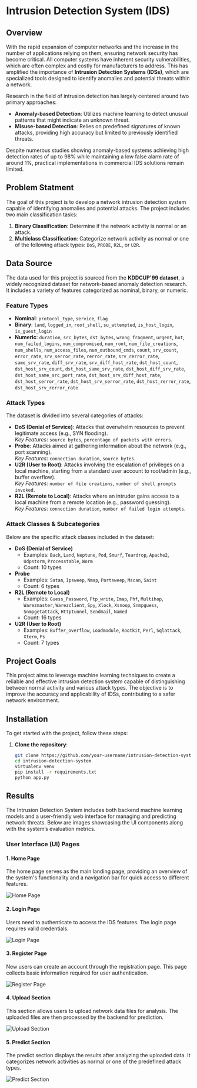 # Intrusion Detection System (IDS)

## Overview

With the rapid expansion of computer networks and the increase in the number of applications relying on them, ensuring network security has become critical. All computer systems have inherent security vulnerabilities, which are often complex and costly for manufacturers to address. This has amplified the importance of **Intrusion Detection Systems (IDSs)**, which are specialized tools designed to identify anomalies and potential threats within a network.

Research in the field of intrusion detection has largely centered around two primary approaches:

- **Anomaly-based Detection**: Utilizes machine learning to detect unusual patterns that might indicate an unknown threat.
- **Misuse-based Detection**: Relies on predefined signatures of known attacks, providing high accuracy but limited to previously identified threats.

Despite numerous studies showing anomaly-based systems achieving high detection rates of up to 98% while maintaining a low false alarm rate of around 1%, practical implementations in commercial IDS solutions remain limited.

## Problem Statment

The goal of this project is to develop a network intrusion detection system capable of identifying anomalies and potential attacks. The project includes two main classification tasks:

1. **Binary Classification**: Determine if the network activity is normal or an attack.
2. **Multiclass Classification**: Categorize network activity as normal or one of the following attack types: `DoS`, `PROBE`, `R2L`, or `U2R`.

## Data Source

The data used for this project is sourced from the **KDDCUP'99 dataset**, a widely recognized dataset for network-based anomaly detection research. It includes a variety of features categorized as nominal, binary, or numeric.

### Feature Types

- **Nominal**: `protocol_type`, `service`, `flag`
- **Binary**: `land`, `logged_in`, `root_shell`, `su_attempted`, `is_host_login`, `is_guest_login`
- **Numeric**: `duration`, `src_bytes`, `dst_bytes`, `wrong_fragment`, `urgent`, `hot`, `num_failed_logins`, `num_compromised`, `num_root`, `num_file_creations`, `num_shells`, `num_access_files`, `num_outbound_cmds`, `count`, `srv_count`, `error_rate`, `srv_serror_rate`, `rerror_rate`, `srv_rerror_rate`, `same_srv_rate`, `diff_srv_rate`, `srv_diff_host_rate`, `dst_host_count`, `dst_host_srv_count`, `dst_host_same_srv_rate`, `dst_host_diff_srv_rate`, `dst_host_same_src_port_rate`, `dst_host_srv_diff_host_rate`, `dst_host_serror_rate`, `dst_host_srv_serror_rate`, `dst_host_rerror_rate`, `dst_host_srv_rerror_rate`

### Attack Types

The dataset is divided into several categories of attacks:

- **DoS (Denial of Service)**: Attacks that overwhelm resources to prevent legitimate access (e.g., SYN flooding).  
  *Key Features*: `source bytes`, `percentage of packets with errors`.
- **Probe**: Attacks aimed at gathering information about the network (e.g., port scanning).  
  *Key Features*: `connection duration`, `source bytes`.
- **U2R (User to Root)**: Attacks involving the escalation of privileges on a local machine, starting from a standard user account to root/admin (e.g., buffer overflow).  
  *Key Features*: `number of file creations`, `number of shell prompts invoked`.
- **R2L (Remote to Local)**: Attacks where an intruder gains access to a local machine from a remote location (e.g., password guessing).  
  *Key Features*: `connection duration`, `number of failed login attempts`.

### Attack Classes & Subcategories

Below are the specific attack classes included in the dataset:

- **DoS (Denial of Service)**
  - Examples: `Back`, `Land`, `Neptune`, `Pod`, `Smurf`, `Teardrop`, `Apache2`, `Udpstorm`, `Processtable`, `Worm`
  - Count: 10 types
- **Probe**
  - Examples: `Satan`, `Ipsweep`, `Nmap`, `Portsweep`, `Mscan`, `Saint`
  - Count: 6 types
- **R2L (Remote to Local)**
  - Examples: `Guess_Password`, `Ftp_write`, `Imap`, `Phf`, `Multihop`, `Warezmaster`, `Warezclient`, `Spy`, `Xlock`, `Xsnoop`, `Snmpguess`, `Snmpgetattack`, `Httptunnel`, `Sendmail`, `Named`
  - Count: 16 types
- **U2R (User to Root)**
  - Examples: `Buffer_overflow`, `Loadmodule`, `Rootkit`, `Perl`, `Sqlattack`, `Xterm`, `Ps`
  - Count: 7 types

## Project Goals

This project aims to leverage machine learning techniques to create a reliable and effective intrusion detection system capable of distinguishing between normal activity and various attack types. The objective is to improve the accuracy and applicability of IDSs, contributing to a safer network environment.

## Installation

To get started with the project, follow these steps:

1. **Clone the repository**:
   
   ```bash
   git clone https://github.com/your-username/intrusion-detection-system.git
   cd intrusion-detection-system
   virtualenv venv
   pip install -r requirements.txt
   python app.py


## Results

The Intrusion Detection System includes both backend machine learning models and a user-friendly web interface for managing and predicting network threats. Below are images showcasing the UI components along with the system’s evaluation metrics.

### User Interface (UI) Pages

#### 1. Home Page

The home page serves as the main landing page, providing an overview of the system's functionality and a navigation bar for quick access to different features.

![Home Page](static/Results/home_page.jpg)

#### 2. Login Page

Users need to authenticate to access the IDS features. The login page requires valid credentials.

![Login Page](static/Results/login_page.jpg)

#### 3. Register Page

New users can create an account through the registration page. This page collects basic information required for user authentication.

![Register Page](static/Results/register_page.jpg)

#### 4. Upload Section

This section allows users to upload network data files for analysis. The uploaded files are then processed by the backend for prediction.

![Upload Section](static/Results/upload.jpg)

#### 5. Predict Section

The predict section displays the results after analyzing the uploaded data. It categorizes network activities as normal or one of the predefined attack types.

![Predict Section](static/Results/predict_page.jpg)
